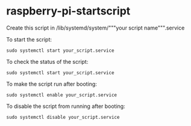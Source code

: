 # raspberry-pi-startscript
Create this script in /lib/systemd/system/"""your script name""".service

To start the script:  
```
sudo systemctl start your_script.service  
```
  
  
To check the status of the script:  
```
sudo systemctl start your_script.service
```

To make the script run after booting:
```
sudo systemctl enable your_script.service
```

To disable the script from running after booting:
```
sudo systemctl disable your_script.service
```
